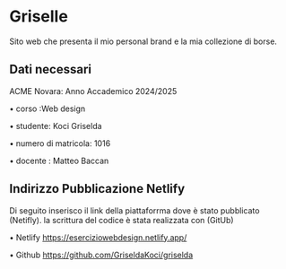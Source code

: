 # Griselle
Sito web che presenta il mio personal brand e la mia collezione di borse.

## Dati necessari
ACME Novara: Anno Accademico 2024/2025

•⁠  ⁠corso :Web design

•⁠  ⁠studente: Koci Griselda

•⁠  ⁠numero di matricola: 1016

•⁠  ⁠docente : Matteo Baccan

## Indirizzo Pubblicazione Netlify
Di seguito inserisco il link della piattaforrma dove è stato pubblicato (Netifly). la scrittura del codice è stata realizzata con (GitUb) 

•⁠  ⁠Netlify https://eserciziowebdesign.netlify.app/

•⁠  ⁠Github  https://github.com/GriseldaKoci/griselda
